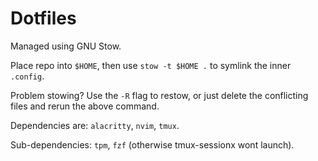 # Dotfiles

Managed using GNU Stow.

Place repo into `$HOME`, then use `stow -t $HOME .` to symlink the inner `.config`.

Problem stowing? Use the `-R` flag to restow, or just delete the conflicting files and rerun the above command.

Dependencies are: `alacritty`, `nvim`, `tmux`.

Sub-dependencies: `tpm`, `fzf` (otherwise tmux-sessionx wont launch).
